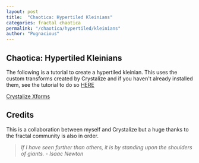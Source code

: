 ```yaml
---
layout: post
title:  "Chaotica: Hypertiled Kleinians"
categories: fractal chaotica
permalink: "/chaotica/hypertiled/kleinians"
author: "Pugnacious"
---
```


## Chaotica: Hypertiled Kleinians

The following is a tutorial to create a hypertiled kleinian.  This uses the custom transforms created by Crystalize and if you haven't already installed them, see the tutorial to do so [HERE][crystalize]

[Crystalize Xforms][crystalize]

## Credits

This is a collaboration between myself and Crystalize but a huge thanks to the fractal community is also in order.

> *If I have seen further than others, it is by standing upon the shoulders of giants.  - Isaac Newton*

[crystalize]: https://blog.pugnacious.site/chaotica/crystalize/xforms
